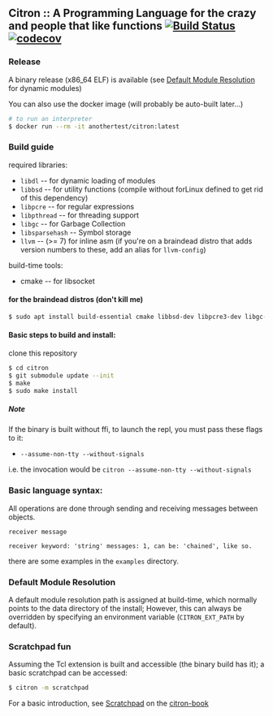 ## Citron :: A Programming Language for the crazy and people that like functions [![Build Status](https://travis-ci.com/alimpfard/citron.svg?branch=master)](https://travis-ci.com/alimpfard/citron) [![codecov](https://codecov.io/gh/alimpfard/citron/branch/master/graph/badge.svg)](https://codecov.io/gh/alimpfard/citron)

### Release
A binary release (x86_64 ELF) is available (see [Default Module Resolution](#default-module-resolution) for dynamic modules)

You can also use the docker image (will probably be auto-built later...)
```sh
# to run an interpreter
$ docker run --rm -it anothertest/citron:latest
```

### Build guide
required libraries:
* `libdl`   -- for dynamic loading of modules
* `libbsd`  -- for utility functions (compile without forLinux defined to get rid of this dependency)
* `libpcre` -- for regular expressions
* `libpthread` -- for threading support
* `libgc` -- for Garbage Collection
* `libsparsehash` -- Symbol storage
* `llvm` -- (>= 7) for inline asm (if you're on a braindead distro that adds version numbers to these, add an alias for `llvm-config`)

build-time tools:
* cmake -- for libsocket

#### for the braindead distros (don't kill me)
```sh
$ sudo apt install build-essential cmake libbsd-dev libpcre3-dev libgc-dev libsparsehash-dev llvm-8 llvm-8-dev
```

#### Basic steps to build and install:

clone this repository

```sh
$ cd citron
$ git submodule update --init
$ make
$ sudo make install
```

##### Note
If the binary is built without ffi, to launch the repl, you must pass these flags to it:
+ `--assume-non-tty --without-signals`

i.e. the invocation would be `citron --assume-non-tty --without-signals`


### Basic language syntax:
All operations are done through sending and receiving messages between objects.

`receiver message`

`receiver keyword: 'string' messages: 1, can be: 'chained', like so.`

there are some examples in the `examples` directory.


### Default Module Resolution
A default module resolution path is assigned at build-time, which normally points to the data directory of the install;
However, this can always be overridden by specifying an environment variable (`CITRON_EXT_PATH` by default).


### Scratchpad fun
Assuming the Tcl extension is built and accessible (the binary build has it); a basic scratchpad can be accessed:
```sh
$ citron -m scratchpad
```
For a basic introduction, see [Scratchpad](https://alimpfard.github.io/citron_book/book/scratchpad.html) on the [citron-book](https://alimpfard.github.io/citron_book/book/)

